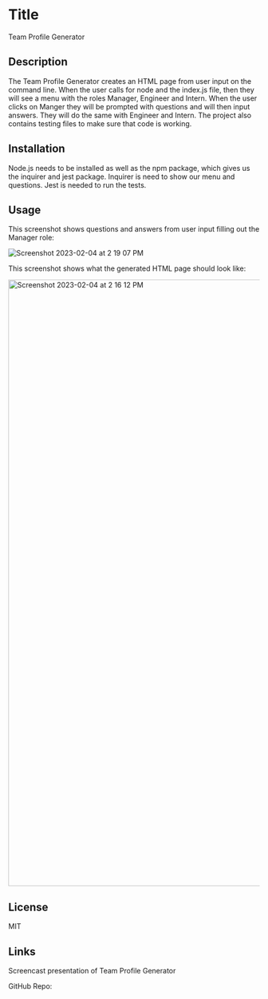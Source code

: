 # Title
Team Profile Generator

## Description

The Team Profile Generator creates an HTML page from user input on the command line. When the user calls for 
node and the index.js file, then they will see a menu with the roles Manager, Engineer and Intern. When the user clicks on Manger they will be prompted with questions and will then input answers. They will do the same with Engineer and Intern. The project also contains testing files to make sure that code is working.

## Installation

Node.js needs to be installed as well as the npm package, which gives us the inquirer and jest package. Inquirer is need to show our menu and questions. Jest is needed to run the tests.

## Usage

This screenshot shows questions and answers from user input filling out the Manager role:

![Screenshot 2023-02-04 at 2 19 07 PM](https://user-images.githubusercontent.com/17559972/216790177-1b67d19c-0109-4695-ba79-467d736b7245.png)

This screenshot shows what the generated HTML page should look like:

<img width="1215" alt="Screenshot 2023-02-04 at 2 16 12 PM" src="https://user-images.githubusercontent.com/17559972/216790184-b908c0f9-f9cc-4cfd-9331-546db46571c0.png">

## License

MIT

## Links

Screencast presentation of Team Profile Generator

GitHub Repo: 




